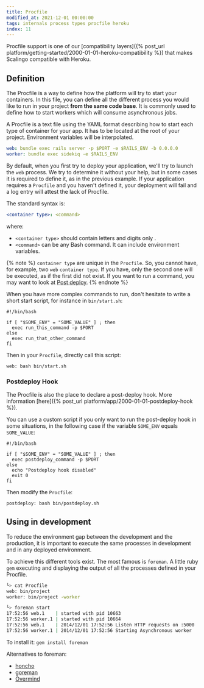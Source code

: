 ```yaml
---
title: Procfile
modified_at: 2021-12-01 00:00:00
tags: internals process types procfile heroku
index: 11
---
```


Procfile support is one of our
[compatibility layers]({% post_url platform/getting-started/2000-01-01-heroku-compatibility %})
that makes Scalingo compatible with Heroku.

## Definition

The Procfile is a way to define how the platform will try to start your containers.
In this file, you can define all the different process you would like to run in your
project **from the same code base**. It is commonly used to define how to start workers which will consume
asynchronous jobs.

A Procfile is a text file using the YAML format describing how to start
each type of container for your app. It has to be located at the root of your project.
Environment variables will be interpolated.

```yaml
web: bundle exec rails server -p $PORT -e $RAILS_ENV -b 0.0.0.0
worker: bundle exec sidekiq -e $RAILS_ENV
```

By default, when you first try to deploy your application, we'll try to
launch the `web` process. We try to determine it without your help, but in
some cases it is required to define it, as in the previous example. If your
application requires a `Procfile` and you haven't defined it, your deployment
will fail and a log entry will attest the lack of Procfile.

The standard syntax is:

```yaml
<container type>: <command>
```
where:

- `<container type>` should contain letters and digits only .
- `<command>` can be any Bash command. It can include environment variables.

{% note %}
`container type` are unique in the `Procfile`. So, you cannot have, for example, two `web` `container type`.
If you have, only the second one will be executed, as if the first did not exist.
If you want to run a command, you may want to look at [Post deploy](https://doc.scalingo.com/platform/app/postdeploy-hook).
{% endnote %}

When you have more complex commands to run, don't hesitate to write a short start script,
for instance in `bin/start.sh`:

```
#!/bin/bash

if [ "$SOME_ENV" = "SOME_VALUE" ] ; then
  exec run_this_command -p $PORT
else
  exec run_that_other_command
fi
```

Then in your `Procfile`, directly call this script:

```
web: bash bin/start.sh
```

### Postdeploy Hook

The Procfile is also the place to declare a post-deploy hook. More information [here]({% post_url
platform/app/2000-01-01-postdeploy-hook %}).

You can use a custom script if you only want to run the post-deploy hook in some situations, in the
following case if the variable `SOME_ENV` equals `SOME_VALUE`:

```
#!/bin/bash

if [ "$SOME_ENV" = "SOME_VALUE" ] ; then
  exec postdeploy_command -p $PORT
else
  echo "Postdeploy hook disabled"
  exit 0
fi
```

Then modify the `Procfile`:

```
postdeploy: bash bin/postdeploy.sh
```

## Using in development

To reduce the environment gap between the development and the production, it
is important to execute the same processes in development and in any deployed
environment.

To achieve this different tools exist. The most famous is `foreman`. A little
ruby `gem` executing and displaying the output of all the processes defined in your
Procfile.

```bash
└> cat Procfile
web: bin/project
worker: bin/project -worker

└> foreman start
17:52:56 web.1    | started with pid 10663
17:52:56 worker.1 | started with pid 10664
17:52:56 web.1    | 2014/12/01 17:52:56 Listen HTTP requests on :5000
17:52:56 worker.1 | 2014/12/01 17:52:56 Starting Asynchronous worker
```

To install it: `gem install foreman`

Alternatives to foreman:

* [honcho](https://github.com/nickstenning/honcho)
* [goreman](https://github.com/mattn/goreman)
* [Overmind](https://github.com/DarthSim/overmind)
